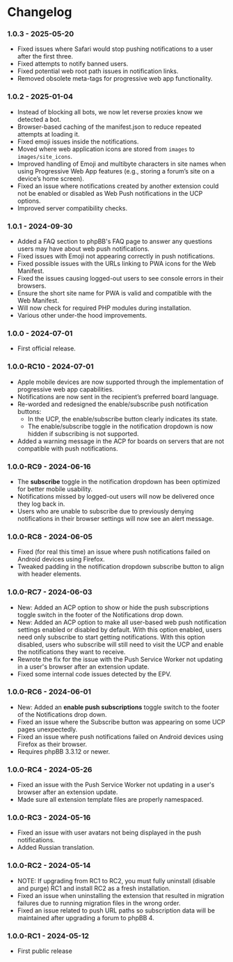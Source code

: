 # Changelog

### 1.0.3 - 2025-05-20

- Fixed issues where Safari would stop pushing notifications to a user after the first three.
- Fixed attempts to notify banned users.
- Fixed potential web root path issues in notification links.
- Removed obsolete meta-tags for progressive web app functionality.

### 1.0.2 - 2025-01-04

- Instead of blocking all bots, we now let reverse proxies know we detected a bot.
- Browser-based caching of the manifest.json to reduce repeated attempts at loading it.
- Fixed emoji issues inside the notifications.
- Moved where web application icons are stored from `images` to `images/site_icons`.
- Improved handling of Emoji and multibyte characters in site names when using Progressive Web App features (e.g., storing a forum’s site on a device’s home screen).
- Fixed an issue where notifications created by another extension could not be enabled or disabled as Web Push notifications in the UCP options.
- Improved server compatibility checks.

### 1.0.1 - 2024-09-30

- Added a FAQ section to phpBB's FAQ page to answer any questions users may have about web push notifications.
- Fixed issues with Emoji not appearing correctly in push notifications.
- Fixed possible issues with the URLs linking to PWA icons for the Web Manifest.
- Fixed the issues causing logged-out users to see console errors in their browsers.
- Ensure the short site name for PWA is valid and compatible with the Web Manifest.
- Will now check for required PHP modules during installation.
- Various other under-the hood improvements.

### 1.0.0 - 2024-07-01

- First official release.

### 1.0.0-RC10 - 2024-07-01

- Apple mobile devices are now supported through the implementation of progressive web app capabilities.
- Notifications are now sent in the recipient’s preferred board language.
- Re-worded and redesigned the enable/subscribe push notification buttons:
  - In the UCP, the enable/subscribe button clearly indicates its state.
  - The enable/subscribe toggle in the notification dropdown is now hidden if subscribing is not supported.
- Added a warning message in the ACP for boards on servers that are not compatible with push notifications.

### 1.0.0-RC9 - 2024-06-16

- The **subscribe** toggle in the notification dropdown has been optimized for better mobile usability.
- Notifications missed by logged-out users will now be delivered once they log back in.
- Users who are unable to subscribe due to previously denying notifications in their browser settings will now see an alert message.

### 1.0.0-RC8 - 2024-06-05

- Fixed (for real this time) an issue where push notifications failed on Android devices using Firefox. 
- Tweaked padding in the notification dropdown subscribe button to align with header elements.

### 1.0.0-RC7 - 2024-06-03

- New: Added an ACP option to show or hide the push subscriptions toggle switch in the footer of the Notifications drop down.
- New: Added an ACP option to make all user-based web push notification settings enabled or disabled by default. With this option enabled, users need only subscribe to start getting notifications. With this option disabled, users who subscribe will still need to visit the UCP and enable the notifications they want to receive.
- Rewrote the fix for the issue with the Push Service Worker not updating in a user's browser after an extension update.
- Fixed some internal code issues detected by the EPV.

### 1.0.0-RC6 - 2024-06-01

- New: Added an **enable push subscriptions** toggle switch to the footer of the Notifications drop down.
- Fixed an issue where the Subscribe button was appearing on some UCP pages unexpectedly.
- Fixed an issue where push notifications failed on Android devices using Firefox as their browser.
- Requires phpBB 3.3.12 or newer.

### 1.0.0-RC4 - 2024-05-26

- Fixed an issue with the Push Service Worker not updating in a user's browser after an extension update.
- Made sure all extension template files are properly namespaced.

### 1.0.0-RC3 - 2024-05-16

- Fixed an issue with user avatars not being displayed in the push notifications.
- Added Russian translation.

### 1.0.0-RC2 - 2024-05-14

- NOTE: If upgrading from RC1 to RC2, you must fully uninstall (disable and purge) RC1 and install RC2 as a fresh installation.
- Fixed an issue when uninstalling the extension that resulted in migration failures due to running migration files in the wrong order.
- Fixed an issue related to push URL paths so subscription data will be maintained after upgrading a forum to phpBB 4.

### 1.0.0-RC1 - 2024-05-12

- First public release
